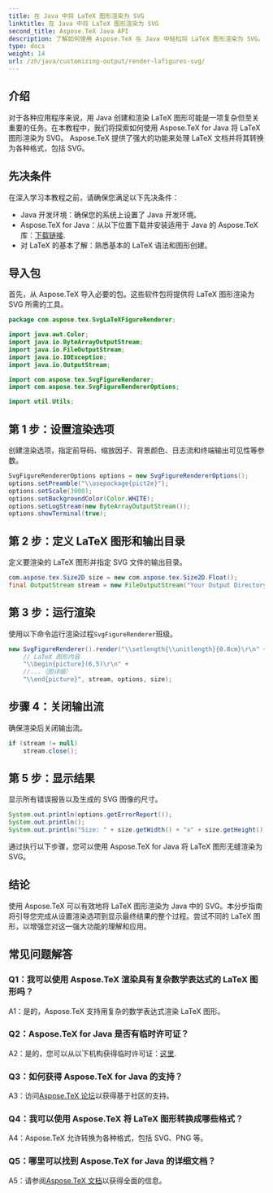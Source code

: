 ```yaml
---
title: 在 Java 中将 LaTeX 图形渲染为 SVG
linktitle: 在 Java 中将 LaTeX 图形渲染为 SVG
second_title: Aspose.TeX Java API
description: 了解如何使用 Aspose.TeX 在 Java 中轻松将 LaTeX 图形渲染为 SVG。请遵循此分步指南以实现无缝集成。
type: docs
weight: 14
url: /zh/java/customizing-output/render-lafigures-svg/
---
```

## 介绍

对于各种应用程序来说，用 Java 创建和渲染 LaTeX 图形可能是一项复杂但至关重要的任务。在本教程中，我们将探索如何使用 Aspose.TeX for Java 将 LaTeX 图形渲染为 SVG。 Aspose.TeX 提供了强大的功能来处理 LaTeX 文档并将其转换为各种格式，包括 SVG。

## 先决条件

在深入学习本教程之前，请确保您满足以下先决条件：

- Java 开发环境：确保您的系统上设置了 Java 开发环境。
-  Aspose.TeX for Java：从以下位置下载并安装适用于 Java 的 Aspose.TeX 库：[下载链接](https://releases.aspose.com/tex/java/).
- 对 LaTeX 的基本了解：熟悉基本的 LaTeX 语法和图形创建。

## 导入包

首先，从 Aspose.TeX 导入必要的包。这些软件包将提供将 LaTeX 图形渲染为 SVG 所需的工具。

```java
package com.aspose.tex.SvgLaTeXFigureRenderer;

import java.awt.Color;
import java.io.ByteArrayOutputStream;
import java.io.FileOutputStream;
import java.io.IOException;
import java.io.OutputStream;

import com.aspose.tex.SvgFigureRenderer;
import com.aspose.tex.SvgFigureRendererOptions;

import util.Utils;
```

## 第 1 步：设置渲染选项

创建渲染选项，指定前导码、缩放因子、背景颜色、日志流和终端输出可见性等参数。

```java
SvgFigureRendererOptions options = new SvgFigureRendererOptions();
options.setPreamble("\\usepackage{pict2e}");
options.setScale(3000);
options.setBackgroundColor(Color.WHITE);
options.setLogStream(new ByteArrayOutputStream());
options.showTerminal(true);
```

## 第 2 步：定义 LaTeX 图形和输出目录

定义要渲染的 LaTeX 图形并指定 SVG 文件的输出目录。

```java
com.aspose.tex.Size2D size = new com.aspose.tex.Size2D.Float();
final OutputStream stream = new FileOutputStream("Your Output Directory" + "text-and-formula.svg");
```

## 第 3 步：运行渲染

使用以下命令运行渲染过程`SvgFigureRenderer`班级。

```java
new SvgFigureRenderer().render("\\setlength{\\unitlength}{0.8cm}\r\n" +
    // LaTeX 图形内容
    "\\begin{picture}(6,5)\r\n" +
    //...（图详细）
    "\\end{picture}", stream, options, size);
```

## 步骤 4：关闭输出流

确保渲染后关闭输出流。

```java
if (stream != null)
    stream.close();
```

## 第 5 步：显示结果

显示所有错误报告以及生成的 SVG 图像的尺寸。

```java
System.out.println(options.getErrorReport());
System.out.println();
System.out.println("Size: " + size.getWidth() + "x" + size.getHeight());
```

通过执行以下步骤，您可以使用 Aspose.TeX for Java 将 LaTeX 图形无缝渲染为 SVG。

## 结论

使用 Aspose.TeX 可以有效地将 LaTeX 图形渲染为 Java 中的 SVG。本分步指南将引导您完成从设置渲染选项到显示最终结果的整个过程。尝试不同的 LaTeX 图形，以增强您对这一强大功能的理解和应用。

## 常见问题解答

### Q1：我可以使用 Aspose.TeX 渲染具有复杂数学表达式的 LaTeX 图形吗？

A1：是的，Aspose.TeX 支持用复杂的数学表达式渲染 LaTeX 图形。

### Q2：Aspose.TeX for Java 是否有临时许可证？

 A2：是的，您可以从以下机构获得临时许可证：[这里](https://purchase.aspose.com/temporary-license/).

### Q3：如何获得 Aspose.TeX for Java 的支持？

A3：访问[Aspose.TeX 论坛](https://forum.aspose.com/c/tex/47)以获得基于社区的支持。

### Q4：我可以使用 Aspose.TeX 将 LaTeX 图形转换成哪些格式？

A4：Aspose.TeX 允许转换为各种格式，包括 SVG、PNG 等。

### Q5：哪里可以找到 Aspose.TeX for Java 的详细文档？

 A5：请参阅[Aspose.TeX 文档](https://reference.aspose.com/tex/java/)以获得全面的信息。